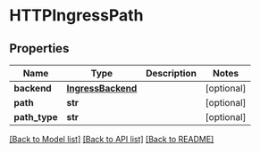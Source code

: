 # HTTPIngressPath

## Properties
Name | Type | Description | Notes
------------ | ------------- | ------------- | -------------
**backend** | [**IngressBackend**](IngressBackend.md) |  | [optional] 
**path** | **str** |  | [optional] 
**path_type** | **str** |  | [optional] 

[[Back to Model list]](../README.md#documentation-for-models) [[Back to API list]](../README.md#documentation-for-api-endpoints) [[Back to README]](../README.md)

